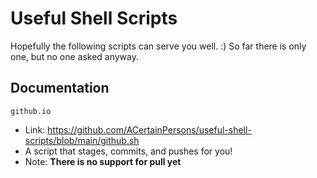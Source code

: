 # Useful Shell Scripts

Hopefully the following scripts can serve you well. :)
So far there is only one, but no one asked anyway.

## Documentation

`github.io`
    <ul>
        <li>Link: https://github.com/ACertainPersons/useful-shell-scripts/blob/main/github.sh
        <li>A script that stages, commits, and pushes for you!
        <li>Note: **There is no support for pull yet**
    </ul>
